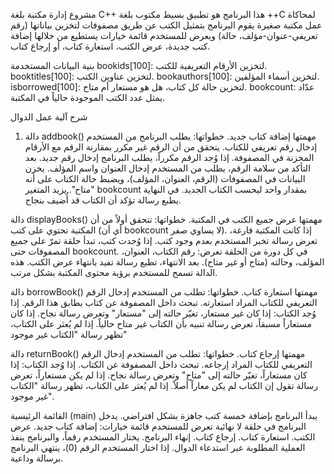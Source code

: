 مشروع إدارة مكتبة بلغة C++
هذا البرنامج هو تطبيق بسيط مكتوب بلغة ++C لمحاكاة عمل مكتبة صغيرة
يقوم البرنامج بتمثيل الكتب عن طريق مصفوفات لتخزين بياناتها (رقم تعريفي-عنوان-مؤلف، حالة) ويعرض للمستخدم قائمة خيارات يستطيع من خلالها إضافة كتب جديدة، عرض الكتب، استعارة كتاب، أو إرجاع كتاب.

بنية البيانات المستخدمة
bookids[100]: لتخزين الأرقام التعريفية للكتب.
booktitles[100]: لتخزين عناوين الكتب.
bookauthors[100]: لتخزين أسماء المؤلفين.
isborrowed[100]: لتخزين حالة كل كتاب، هل هو مستعار أم متاح.
bookcount: عدّاد يمثل عدد الكتب الموجودة حالياً في المكتبة.

شرح آلية عمل الدوال
1. دالة addbook()
مهمتها إضافة كتاب جديد. خطواتها:
يطلب البرنامج من المستخدم إدخال رقم تعريفي للكتاب.
يتحقق من أن الرقم غير مكرر بمقارنة الرقم مع الأرقام المخزنة في المصفوفة.
إذا وُجد الرقم مكرراً، يطلب البرنامج إدخال رقم جديد.
بعد التأكد من سلامة الرقم، يطلب من المستخدم إدخال العنوان واسم المؤلف.
يخزن البيانات في المصفوفات (الرقم، العنوان، المؤلف)، ويضبط حالة الكتاب على أنه "متاح".
يزيد المتغير bookcount بمقدار واحد ليحسب الكتاب الجديد.
في النهاية يطبع رسالة تؤكد أن الكتاب قد أُضيف بنجاح.

دالة displayBooks()
مهمتها عرض جميع الكتب في المكتبة. خطواتها:
تتحقق أولاً من أن المكتبة تحتوي على كتب (أي أن bookcount لا يساوي صفر).
إذا كانت المكتبة فارغة، تعرض رسالة تخبر المستخدم بعدم وجود كتب.
إذا وُجدت كتب، تبدأ حلقة تمرّ على جميع المصفوفات حتى bookcount.
في كل دورة من الحلقة تعرض: رقم الكتاب، العنوان، المؤلف، وحالته (متاح أو غير متاح).
بعد الانتهاء، تطبع رسالة تفيد بانتهاء عرض الكتب.
هذه الدالة تسمح للمستخدم برؤية محتوى المكتبة بشكل مرتب.

دالة borrowBook()
مهمتها استعارة كتاب. خطواتها:
تطلب من المستخدم إدخال الرقم التعريفي للكتاب المراد استعارته.
تبحث داخل المصفوفة عن كتاب يطابق هذا الرقم.
إذا وُجد الكتاب:
إذا كان غير مستعار، تغيّر حالته إلى "مستعار" وتعرض رسالة نجاح.
إذا كان مستعاراً مسبقاً، تعرض رسالة تنبيه بأن الكتاب غير متاح حالياً.
إذا لم يُعثر على الكتاب، تظهر رسالة "الكتاب غير موجود"

دالة returnBook()
مهمتها إرجاع كتاب. خطواتها:
تطلب من المستخدم إدخال الرقم التعريفي للكتاب المراد إرجاعه.
تبحث داخل المصفوفة عن الكتاب.
إذا وُجد الكتاب:
إذا كان مستعاراً، تغيّر حالته إلى "متاح" وتعرض رسالة نجاح.
إذا لم يكن مستعاراً، تعرض رسالة تقول إن الكتاب لم يكن معاراً أصلاً.
إذا لم يُعثر على الكتاب، تظهر رسالة "الكتاب غير موجود".

القائمة الرئيسية (main)
يبدأ البرنامج بإضافة خمسة كتب جاهزة بشكل افتراضي.
يدخل البرنامج في حلقة لا نهائية تعرض للمستخدم قائمة خيارات:
إضافة كتاب جديد.
عرض الكتب.
استعارة كتاب.
إرجاع كتاب.
إنهاء البرنامج.
يختار المستخدم رقماً، والبرنامج ينفذ العملية المطلوبة عبر استدعاء الدوال.
إذا اختار المستخدم الرقم (0)، ينتهي البرنامج برسالة وداعية.


